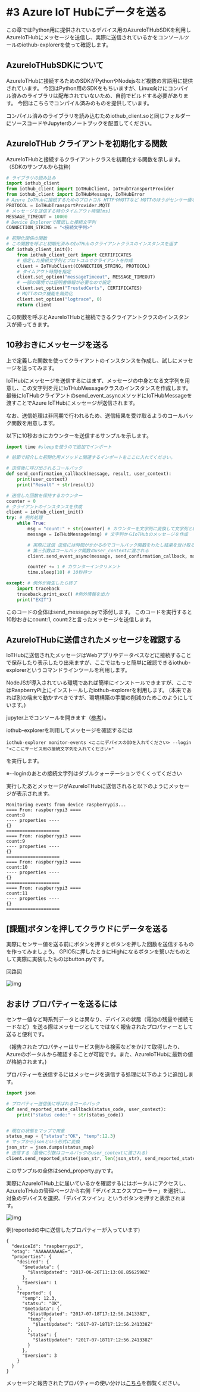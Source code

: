 # #3 Azure IoT Hubにデータを送る

この章ではPython用に提供されているデバイス用のAzureIoTHubSDKを利用しAzureIoTHubにメッセージを送信し、実際に送信されているかをコンソールツールのiothub-explorerを使って確認します。

## AzureIoTHubSDKについて

AzureIoTHubに接続するためのSDKがPythonやNodejsなど複数の言語用に提供されています。
今回はPython用のSDKをもちいますが、Linux向けにコンパイル済みのライブラリは配布されていないため、自前でビルドする必要があります。
今回はこちらでコンパイル済みのものを提供しています。

コンパイル済みのライブラリを読み込むためiothub_client.soと同じフォルダーにソースコードやJupyterのノートブックを配置してください。

## AzureIoTHub クライアントを初期化する関数

AzureIoTHubと接続するクライアントクラスを初期化する関数を示します。（SDKのサンプルから抜粋)

```python
# ライブラリの読み込み
import iothub_client
from iothub_client import IoTHubClient, IoTHubTransportProvider
from iothub_client import IoTHubMessage, IoTHubError
# Azure IoTHubに接続するためのプロトコル HTTPやMQTTなど MQTTのほうがセンサー値などを送るのには向いている
PROTOCOL = IoTHubTransportProvider.MQTT
# メッセージを送信する時のタイムアウト時間[ms]
MESSAGE_TIMEOUT = 10000
# Device Explorerで確認した接続文字列
CONNECTION_STRING = "<接続文字列>"

# 初期化関係の関数
# この関数を呼ぶと初期化済みのIoTHubのクライアントクラスのインスタンスを返す
def iothub_client_init():
    from iothub_client_cert import CERTIFICATES
    # 指定した接続文字列とプロトコルでクライアントを作成
    client = IoTHubClient(CONNECTION_STRING, PROTOCOL)
    # タイムアウト時間を指定
    client.set_option("messageTimeout", MESSAGE_TIMEOUT)
    # 一部の環境では証明書情報が必要なので設定
    client.set_option("TrustedCerts", CERTIFICATES)
    # MQTTのログ機能を無効化
    client.set_option("logtrace", 0)
    return client
```

この関数を呼ぶとAzureIoTHubと接続できるクライアントクラスのインスタンスが帰ってきます。

## 10秒おきにメッセージを送る

上で定義した関数を使ってクライアントのインスタンスを作成し、試しにメッセージを送ってみます。

IoTHubにメッセージを送信するにはまず、メッセージの中身となる文字列を用意し、この文字列を元にIoTHubMessageクラスのインスタンスを作成します。
最後にIoTHubクライアントのsend_event_asyncメソッドにIoTHubMessageを渡すことでAzure IoTHubにメッセージが送信されます。

なお、送信処理は非同期で行われるため、送信結果を受け取るようのコールバック関数を用意します。

以下に10秒おきにカウンターを送信するサンプルを示します。

```python
import time #sleepを使うので追加でインポート

# 前節で紹介した初期化用メソッドと関連するインポートをここに入れてください。

# 送信後に呼び出されるコールバック
def send_confirmation_callback(message, result, user_context):
    print(user_context)
    print("Result" + str(result))

# 送信した回数を保持するカウンター
counter = 0
# クライアントのインスタンスを作成
client = iothub_client_init()
try: # 例外処理
    while True:
        msg = "count:" + str(counter) # カウンターを文字列に変換して文字列と結合しメッセージの中身を作る
        message = IoTHubMessage(msg) # 文字列からIoTHubのメッセージを作成

        # 実際に送信 送信には時間がかかるのでコールバック関数をわたし結果を受け取る
        # 第三引数はコールバック関数のuser_contextに渡される
        client.send_event_async(message, send_confirmation_callback, msg)

        counter += 1 # カウンターインクリメント
        time.sleep(10) # 10秒待つ

except: # 例外が発生したら終了
    import traceback
    traceback.print_exc() #例外情報を出力
    print("EXIT")

```
このコードの全体はsend_message.pyで添付します。
このコードを実行すると10秒おきにcount:1, count:2と言ったメッセージを送信します。

## AzureIoTHubに送信されたメッセージを確認する

IoTHubに送信されたメッセージはWebアプリやデータベスなどに接続することで保存したり表示したり出来ますが、ここではもっと簡単に確認できるiothub-explorerというコマンドラインツールを利用します。

NodeJSが導入されている環境であれば簡単にインストールできますが、ここではRaspberryPi上にインストールしたiothub-explorerを利用します。
(本来であれば別の端末で動かすべきですが、環境構築の手間の削減のためこのようにしています。)

jupyter上でコンソールを開きます（[参考](../JupyterNoteBook.md#コンソールを開く)）。

iothub-explorerを利用してメッセージを確認するには

```
iothub-explorer monitor-events <ここにデバイスのIDを入れてください> --login "<ここにサービス用の接続文字列を入れてください>"
```
を実行します。

※--loginのあとの接続文字列はダブルクォーテーションでくくってください

実行したあとメッセージがAzureIoTHubに送信されると以下のようにメッセージが表示されます。

```
Monitoring events from device raspberrypi3...
==== From: raspberrypi3 ====
count:8
---- properties ----
{}
====================
==== From: raspberrypi3 ====
count:9
---- properties ----
{}
====================
==== From: raspberrypi3 ====
count:10
---- properties ----
{}
====================
==== From: raspberrypi3 ====
count:11
---- properties ----
{}
====================
```

## [課題]ボタンを押してクラウドにデータを送る

実際にセンサー値を送る前にボタンを押すとボタンを押した回数を送信するものを作ってみましょう。
GPIO5に押したときにHighになるボタンを繋いだものとして実際に実装したものはbutton.pyです。

回路図

![img](../1/img/16.png)

## おまけ プロパティーを送るには

センサー値など時系列データとは異なり、デバイスの状態（電池の残量や接続モードなど）を送る際はメッセージとしてではなく報告されたプロパティーとして送ると便利です。

（報告されたプロパティーはサービス側から検索などをかけて取得したり、Azureのポータルから確認することが可能です。また、AzureIoTHubに最新の値が格納されます。)

プロパティーを送信するにはメッセージを送信する処理に以下のように追加します。

```python
import json

# プロパティー送信後に呼ばれるコールバック
def send_reported_state_callback(status_code, user_context):
    print("status code:" + str(status_code))


# 現在の状態をマップで用意
status_map = {"statsu":"OK", "temp":12.3}
# マップからjsonという形式に変換
json_str = json.dumps(status_map)
# 送信する（最後に引数はコールバックのuser_contextに渡される)
client.send_reported_state(json_str, len(json_str), send_reported_state_callback, 0)

```

このサンプルの全体はsend_property.pyです。

実際にAzureIoTHub上に届いているかを確認するにはポータルにアクセスし、AzureIoTHubの管理ページから右側「デバイスエクスプローラー」を選択し、対象のデバイスを選択、「デバイスツイン」というボタンを押すと表示されます。

![img](./img/01.png)

例(reportedの中に送信したプロパティーが入っています)
```
{
  "deviceId": "raspberrypi3",
  "etag": "AAAAAAAAAAE=",
  "properties": {
    "desired": {
      "$metadata": {
        "$lastUpdated": "2017-06-26T11:13:08.8562598Z"
      },
      "$version": 1
    },
    "reported": {
      "temp": 12.3,
      "statsu": "OK",
      "$metadata": {
        "$lastUpdated": "2017-07-18T17:12:56.241338Z",
        "temp": {
          "$lastUpdated": "2017-07-18T17:12:56.241338Z"
        },
        "statsu": {
          "$lastUpdated": "2017-07-18T17:12:56.241338Z"
        }
      },
      "$version": 3
    }
  }
}

```

メッセージと報告されたプロパティーの使い分けは[こちら](https://docs.microsoft.com/ja-jp/azure/iot-hub/iot-hub-devguide-d2c-guidance)を御覧ください。

